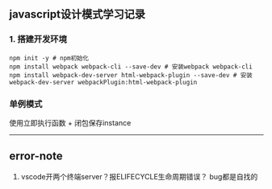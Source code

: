 ## javascript设计模式学习记录
### 1. 搭建开发环境
```
npm init -y # npm初始化
npm install webpack webpack-cli --save-dev # 安装webpack webpack-cli
npm install webpack-dev-server html-webpack-plugin --save-dev # 安装webpack-dev-server webpackPlugin:html-webpack-plugin

```
### 单例模式
使用立即执行函数 + 闭包保存instance

---
## error-note
1. vscode开两个终端server？报ELIFECYCLE生命周期错误？ bug都是自找的
